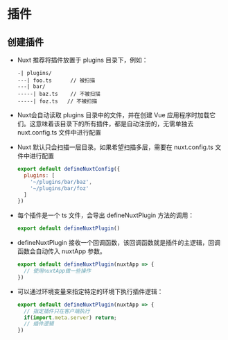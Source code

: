 # 插件

## 创建插件

+ Nuxt 推荐将插件放置于 plugins 目录下，例如：

  ```
  -| plugins/
  ---| foo.ts      // 被扫描
  ---| bar/
  -----| baz.ts    // 不被扫描
  -----| foz.ts   // 不被扫描
  ```

+ Nuxt会自动读取 plugins 目录中的文件，并在创建 Vue 应用程序时加载它们。这意味着该目录下的所有插件，都是自动注册的，无需单独去 nuxt.config.ts 文件中进行配置

+ Nuxt 默认只会扫描一层目录。如果希望扫描多层，需要在 nuxt.config.ts 文件中进行配置

  ```js
  export default defineNuxtConfig({
    plugins: [
      '~/plugins/bar/baz',
      '~/plugins/bar/foz'
    ]
  })
  ```

+ 每个插件是一个 ts 文件，会导出 defineNuxtPlugin 方法的调用：

  ```js
  export default defineNuxtPlugin()
  ```

+ defineNuxtPlugin 接收一个回调函数，该回调函数就是插件的主逻辑，回调函数会自动传入 nuxtApp 参数。

  ```js
  export default defineNuxtPlugin(nuxtApp => {
    // 使用nuxtApp做一些操作
  })
  ```

+ 可以通过环境变量来指定特定的环境下执行插件逻辑：

  ```js
  export default defineNuxtPlugin(nuxtApp => {
    // 指定插件只在客户端执行
    if(import.meta.server) return;
    // 插件逻辑
  })
  ```
